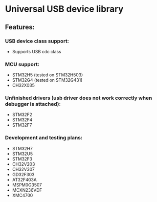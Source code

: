 # Universal USB device library

## Features:

### USB device class support:
- Supports USB cdc class

### MCU support:
- STM32H5 (tested on STM32H503)
- STM32G4 (tested on STM32G431)
- CH32X035

### Unfinished drivers (usb driver does not work correctly when debugger is attached):
- STM32F2
- STM32F4
- STM32F7

### Development and testing plans:
- STM32H7
- STM32U5
- STM32F3
- CH32V203
- CH32V307
- GD32F303
- AT32F403A
- MSPM0G3507
- MCXN236VDF
- XMC4700
